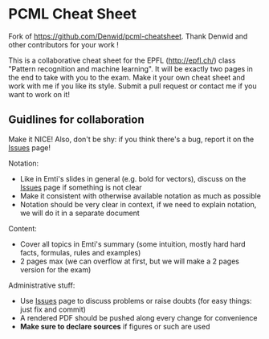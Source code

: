 PCML Cheat Sheet
================

Fork of https://github.com/Denwid/pcml-cheatsheet. Thank Denwid and other
contributors for your work !

This is a collaborative cheat sheet for the EPFL (http://epfl.ch/) class "Pattern recognition and machine learning".
It will be exactly two pages in the end to take with you to the exam.
Make it your own cheat sheet and work with me if you like its style. 
Submit a pull request or contact me if you want to work on it!


Guidlines for collaboration
---------------------------

Make it NICE! Also, don't be shy: if you think there's a bug, report it on the [Issues](../../issues) page!

Notation:
- Like in Emti's slides in general (e.g. bold for vectors), discuss on the [Issues](../../issues) page if something is not clear
- Make it consistent with otherwise available notation as much as possible
- Notation should be very clear in context, if we need to explain notation, we will do it in a separate document

Content:
- Cover all topics in Emti's summary (some intuition, mostly hard hard facts, formulas, rules and examples)
- 2 pages max (we can overflow at first, but we will make a 2 pages version for the exam)

Administrative stuff:
- Use [Issues](../../issues) page to discuss problems or raise doubts (for easy things: just fix and commit)
- A rendered PDF should be pushed along every change for convenience
- **Make sure to declare sources** if figures or such are used
